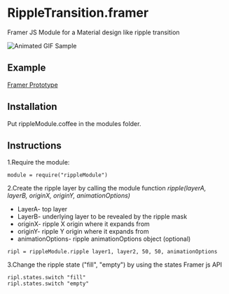# RippleTransition.framer
Framer JS Module for a Material design like ripple transition

![Animated GIF Sample](https://raw.githubusercontent.com/offirg75/framer.RippleTransition/master/RippleTransition.gif)

## Example
[Framer Prototype](http://share.framerjs.com/jzaf459ldxnu/)

## Installation
Put rippleModule.coffee in the modules folder.

## Instructions

1.Require the module:
````
module = require("rippleModule")
````

2.Create the ripple layer by calling the module function *ripple(layerA, layerB, originX, originY, animationOptions)*
* LayerA- top layer
* LayerB- underlying layer to be revealed by the ripple mask
* originX- ripple X origin where it expands from
* originY- ripple Y origin where it expands from
* animationOptions- ripple animationOptions object (optional)
````
ripl = rippleModule.ripple layer1, layer2, 50, 50, animationOptions
````

3.Change the ripple state ("fill", "empty") by using the states Framer js API
````
ripl.states.switch "fill"
ripl.states.switch "empty"
````
